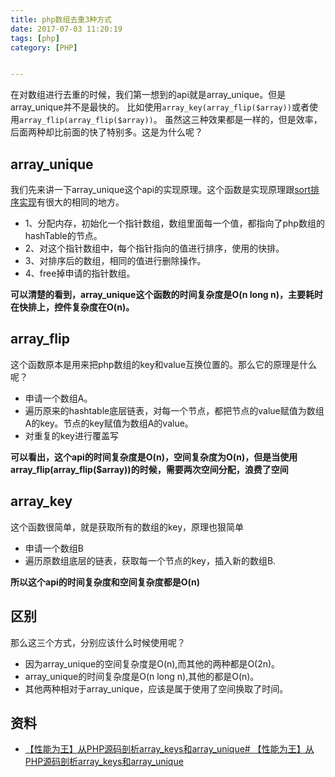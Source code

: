 ```yaml
---
title: php数组去重3种方式
date: 2017-07-03 11:20:19
tags: [php]
category: [PHP]


---
```


在对数组进行去重的时候，我们第一想到的api就是array_unique。但是array_unique并不是最快的。
比如使用`array_key(array_flip($array))`或者使用`array_flip(array_flip($array))`。
虽然这三种效果都是一样的，但是效率，后面两种却比前面的快了特别多。这是为什么呢？

<!--more-->

## array_unique
我们先来讲一下array_unique这个api的实现原理。这个函数是实现原理跟[sort排序实现](http://bettercuicui.github.io/2017/08/03/php/php%20sort%E6%8E%92%E5%BA%8F%E5%AE%9E%E7%8E%B0%E5%8E%9F%E7%90%86/)有很大的相同的地方。
- 1、分配内存，初始化一个指针数组，数组里面每一个值，都指向了php数组的hashTable的节点。
- 2、对这个指针数组中，每个指针指向的值进行排序，使用的快排。
- 3、对排序后的数组，相同的值进行删除操作。
- 4、free掉申请的指针数组。

**可以清楚的看到，array_unique这个函数的时间复杂度是O(n long n)，主要耗时在快排上，控件复杂度在O(n)。**

## array_flip
这个函数原本是用来把php数组的key和value互换位置的。那么它的原理是什么呢？
- 申请一个数组A。
- 遍历原来的hashtable底层链表，对每一个节点，都把节点的value赋值为数组A的key。节点的key赋值为数组A的value。
- 对重复的key进行覆盖写

**可以看出，这个api的时间复杂度是O(n)，空间复杂度为O(n)，但是当使用array_flip(array_flip($array))的时候，需要两次空间分配，浪费了空间**

## array_key
这个函数很简单，就是获取所有的数组的key，原理也狠简单
- 申请一个数组B
- 遍历原数组底层的链表，获取每一个节点的key，插入新的数组B.

**所以这个api的时间复杂度和空间复杂度都是O(n)**

## 区别
那么这三个方式，分别应该什么时候使用呢？
- 因为array_unique的空间复杂度是O(n),而其他的两种都是O(2n)。
- array_unique的时间复杂度是O(n long n),其他的都是O(n)。
- 其他两种相对于array_unique，应该是属于使用了空间换取了时间。

## 资料
- [【性能为王】从PHP源码剖析array_keys和array_unique# 【性能为王】从PHP源码剖析array_keys和array_unique](http://blog.csdn.net/lz610756247/article/details/51512918)